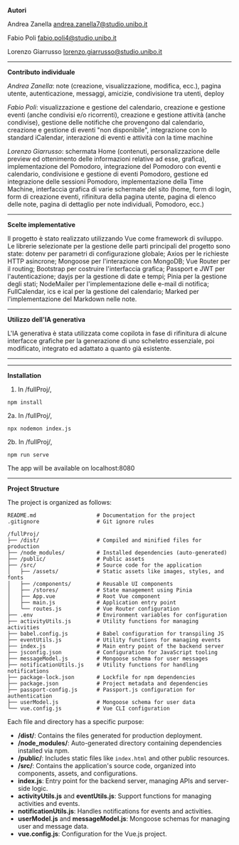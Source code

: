 **Autori**

Andrea Zanella andrea.zanella7@studio.unibo.it

Fabio Poli fabio.poli4@studio.unibo.it

Lorenzo Giarrusso lorenzo.giarrusso@studio.unibo.it

--------------------------

**Contributo individuale**

*Andrea Zanella*: note (creazione, visualizzazione, modifica, ecc.), pagina utente, autenticazione, messaggi, amicizie, condivisione tra utenti, deploy

*Fabio Poli*: visualizzazione e gestione del calendario, creazione e gestione eventi (anche condivisi e/o ricorrenti), creazione e gestione attività (anche condivise), gestione delle notifiche che provengono dal calendario, creazione e gestione di eventi "non disponibile", integrazione con lo standard iCalendar, interazione di eventi e attività con la time machine

*Lorenzo Giarrusso*: schermata Home (contenuti, personalizzazione delle preview ed ottenimento delle informazioni relative ad esse, grafica), implementazione del Pomodoro, integrazione del Pomodoro con eventi e calendario, condivisione e gestione di eventi Pomodoro, gestione ed integrazione delle sessioni Pomodoro, implementazione della Time Machine, interfaccia grafica di varie schermate del sito (home, form di login, form di creazione eventi, rifinitura della pagina utente, pagina di elenco delle note, pagina di dettaglio per note individuali, Pomodoro, ecc.)


--------------------------

**Scelte implementative**

Il progetto è stato realizzato utilizzando Vue come framework di sviluppo. Le librerie selezionate per la gestione delle parti principali del progetto sono state: dotenv per parametri di configurazione globale; Axios per le richieste HTTP asincrone; Mongoose per l'interazione con MongoDB; Vue Router per il routing; Bootstrap per costruire l'interfaccia grafica; Passport e JWT per l'autenticazione; dayjs per la gestione di date e tempi; Pinia per la gestione degli stati; NodeMailer per l'implementazione delle e-mail di notifica; FullCalendar, ics e ical per la gestione del calendario; Marked per l'implementazione del Markdown nelle note.

--------------------------

**Utilizzo dell'IA generativa**

L'IA generativa è stata utilizzata come copilota in fase di rifinitura di alcune interfacce grafiche per la generazione di uno scheletro essenziale, poi modificato, integrato ed adattato a quanto già esistente. 

--------------------------
--------------------------

**Installation**

1. In /fullProj/,

```
npm install
```
2a. In /fullProj/,

```
npx nodemon index.js
```

2b. In /fullProj/, 

```
npm run serve
```

The app will be available on localhost:8080

--------------------------

**Project Structure**

The project is organized as follows:

```
README.md                   # Documentation for the project
.gitignore                  # Git ignore rules

/fullProj/
├── /dist/                  # Compiled and minified files for production
├── /node_modules/          # Installed dependencies (auto-generated)
├── /public/                # Public assets
├── /src/                   # Source code for the application
│   ├── /assets/            # Static assets like images, styles, and fonts
│   ├── /components/        # Reusable UI components 
│   ├── /stores/            # State management using Pinia
│   ├── App.vue             # Root Vue component
│   ├── main.js             # Application entry point
│   └── routes.js           # Vue Router configuration
├── .env                    # Environment variables for configuration
├── activityUtils.js        # Utility functions for managing activities
├── babel.config.js         # Babel configuration for transpiling JS
├── eventUtils.js           # Utility functions for managing events
├── index.js                # Main entry point of the backend server
├── jsconfig.json           # Configuration for JavaScript tooling
├── messageModel.js         # Mongoose schema for user messages
├── notificationUtils.js    # Utility functions for handling notifications
├── package-lock.json       # Lockfile for npm dependencies
├── package.json            # Project metadata and dependencies
├── passport-config.js      # Passport.js configuration for authentication
├── userModel.js            # Mongoose schema for user data
└── vue.config.js           # Vue CLI configuration
```

Each file and directory has a specific purpose:

- **/dist/**: Contains the files generated for production deployment.
- **/node_modules/**: Auto-generated directory containing dependencies installed via npm.
- **/public/**: Includes static files like `index.html` and other public resources.
- **/src/**: Contains the application's source code, organized into components, assets, and configurations.
- **index.js**: Entry point for the backend server, managing APIs and server-side logic.
- **activityUtils.js** and **eventUtils.js**: Support functions for managing activities and events.
- **notificationUtils.js**: Handles notifications for events and activities.
- **userModel.js** and **messageModel.js**: Mongoose schemas for managing user and message data.
- **vue.config.js**: Configuration for the Vue.js project.
